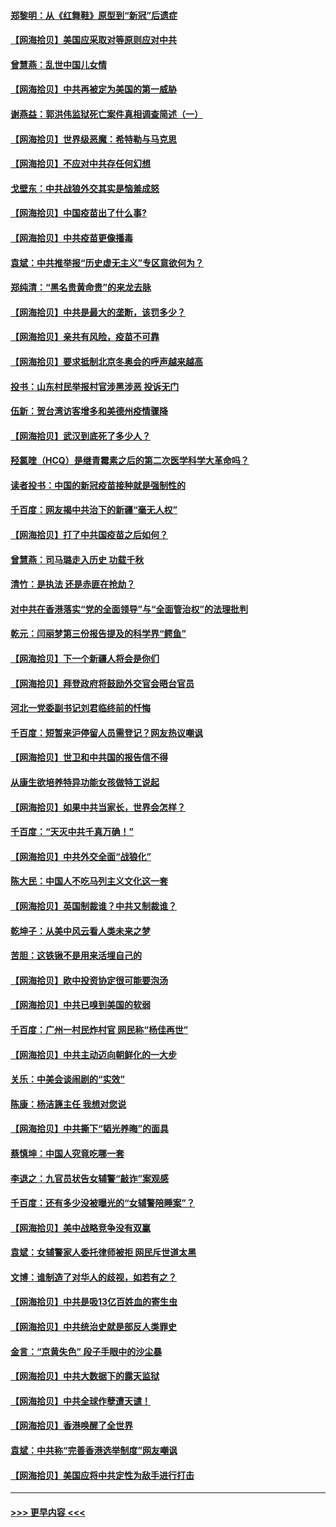 #### [郑黎明：从《红舞鞋》原型到“新冠”后遗症](../pages/nsc993/n12890469.md?t=04200852) 
#### [【网海拾贝】美国应采取对等原则应对中共](../pages/nsc993/n12889176.md?t=04200852) 
#### [曾慧燕：乱世中国儿女情](../pages/nsc993/n12887931.md?t=04200852) 
#### [【网海拾贝】中共再被定为美国的第一威胁](../pages/nsc993/n12887580.md?t=04200852) 
#### [谢燕益：郭洪伟监狱死亡案件真相调查简述（一）](../pages/nsc993/n12885648.md?t=04200852) 
#### [【网海拾贝】世界级恶魔：希特勒与马克思](../pages/nsc993/n12884062.md?t=04200852) 
#### [【网海拾贝】不应对中共存任何幻想](../pages/nsc993/n12881460.md?t=04200852) 
#### [戈壁东：中共战狼外交其实是恼羞成怒](../pages/nsc993/n12880392.md?t=04200852) 
#### [【网海拾贝】中国疫苗出了什么事?](../pages/nsc993/n12879124.md?t=04200852) 
#### [【网海拾贝】中共疫苗更像播毒](../pages/nsc993/n12876631.md?t=04200852) 
#### [袁斌：中共推举报“历史虚无主义”专区意欲何为？](../pages/nsc993/n12876530.md?t=04200852) 
#### [郑纯清：“黑名贵黄命贵”的来龙去脉](../pages/nsc993/n12875589.md?t=04200852) 
#### [【网海拾贝】中共是最大的垄断，该罚多少？](../pages/nsc993/n12874006.md?t=04200852) 
#### [【网海拾贝】亲共有风险，疫苗不可靠](../pages/nsc993/n12872224.md?t=04200852) 
#### [【网海拾贝】要求抵制北京冬奥会的呼声越来越高](../pages/nsc993/n12868962.md?t=04200852) 
#### [投书：山东村民举报村官涉黑涉恶 投诉无门](../pages/nsc993/n12869726.md?t=04200852) 
#### [伍新：贺台湾访客增多和美德州疫情骤降](../pages/nsc993/n12865651.md?t=04200852) 
#### [【网海拾贝】武汉到底死了多少人？](../pages/nsc993/n12863707.md?t=04200852) 
#### [羟氯喹（HCQ）是继青霉素之后的第二次医学科学大革命吗？](../pages/nsc993/n12638564.md?t=04200852) 
#### [读者投书：中国的新冠疫苗接种就是强制性的](../pages/nsc993/n12859932.md?t=04200852) 
#### [千百度：网友揭中共治下的新疆“毫无人权”](../pages/nsc993/n12858385.md?t=04200852) 
#### [【网海拾贝】打了中共国疫苗之后如何？](../pages/nsc993/n12857866.md?t=04200852) 
#### [曾慧燕：司马璐走入历史 功载千秋](../pages/nsc993/n12856996.md?t=04200852) 
#### [清竹：是执法 还是赤匪在抢劫？](../pages/nsc993/n12856952.md?t=04200852) 
#### [对中共在香港落实“党的全面领导”与“全面管治权”的法理批判](../pages/nsc993/n12856929.md?t=04200852) 
#### [乾元：闫丽梦第三份报告提及的科学界“鳄鱼”](../pages/nsc993/n12855985.md?t=04200852) 
#### [【网海拾贝】下一个新疆人将会是你们](../pages/nsc993/n12855864.md?t=04200852) 
#### [【网海拾贝】拜登政府将鼓励外交官会晤台官员](../pages/nsc993/n12853615.md?t=04200852) 
#### [河北一党委副书记刘君临终前的忏悔](../pages/nsc993/n12849420.md?t=04200852) 
#### [千百度：短暂来沪停留人员需登记？网友热议嘲讽](../pages/nsc993/n12853497.md?t=04200852) 
#### [【网海拾贝】世卫和中共国的报告信不得](../pages/nsc993/n12850902.md?t=04200852) 
#### [从康生欲培养特异功能女孩做特工说起](../pages/nsc993/n12849289.md?t=04200852) 
#### [【网海拾贝】如果中共当家长，世界会怎样？](../pages/nsc993/n12848436.md?t=04200852) 
#### [千百度：“天灭中共千真万确！”](../pages/nsc993/n12845659.md?t=04200852) 
#### [【网海拾贝】中共外交全面“战狼化”](../pages/nsc993/n12845607.md?t=04200852) 
#### [陈大民：中国人不吃马列主义文化这一套](../pages/nsc993/n12842496.md?t=04200852) 
#### [【网海拾贝】英国制裁谁？中共又制裁谁？](../pages/nsc993/n12840909.md?t=04200852) 
#### [乾坤子：从美中风云看人类未来之梦](../pages/nsc993/n12840590.md?t=04200852) 
#### [苦胆：这铁锹不是用来活埋自己的](../pages/nsc993/n12839512.md?t=04200852) 
#### [【网海拾贝】欧中投资协定很可能要泡汤](../pages/nsc993/n12835122.md?t=04200852) 
#### [【网海拾贝】中共已嗅到美国的软弱](../pages/nsc993/n12832411.md?t=04200852) 
#### [千百度：广州一村民炸村官 网民称“杨佳再世”](../pages/nsc993/n12832380.md?t=04200852) 
#### [【网海拾贝】中共主动迈向朝鲜化的一大步](../pages/nsc993/n12829887.md?t=04200852) 
#### [关乐：中美会谈闹剧的“实效”](../pages/nsc993/n12826698.md?t=04200852) 
#### [陈康：杨洁篪主任  我想对您说](../pages/nsc993/n12826609.md?t=04200852) 
#### [【网海拾贝】中共撕下“韬光养晦”的面具](../pages/nsc993/n12826459.md?t=04200852) 
#### [蔡慎坤：中国人究竟吃哪一套](../pages/nsc993/n12826010.md?t=04200852) 
#### [李退之：九官员状告女辅警“敲诈”案观感](../pages/nsc993/n12823984.md?t=04200852) 
#### [千百度：还有多少没被曝光的“女辅警陪睡案”？](../pages/nsc993/n12822136.md?t=04200852) 
#### [【网海拾贝】美中战略竞争没有双赢](../pages/nsc993/n12822105.md?t=04200852) 
#### [袁斌：女辅警家人委托律师被拒 网民斥世道太黑](../pages/nsc993/n12822004.md?t=04200852) 
#### [文博：谁制造了对华人的歧视，如若有之？](../pages/nsc993/n12821635.md?t=04200852) 
#### [【网海拾贝】中共是吸13亿百姓血的寄生虫](../pages/nsc993/n12819191.md?t=04200852) 
#### [【网海拾贝】中共统治史就是部反人类罪史](../pages/nsc993/n12816738.md?t=04200852) 
#### [金言：“京黄失色” 段子手眼中的沙尘暴](../pages/nsc993/n12815700.md?t=04200852) 
#### [【网海拾贝】中共大数据下的露天监狱](../pages/nsc993/n12811075.md?t=04200852) 
#### [【网海拾贝】中共全球作孽遭天谴！](../pages/nsc993/n12810258.md?t=04200852) 
#### [【网海拾贝】香港唤醒了全世界](../pages/nsc993/n12809100.md?t=04200852) 
#### [袁斌：中共称“完善香港选举制度”网友嘲讽](../pages/nsc993/n12808994.md?t=04200852) 
#### [【网海拾贝】美国应将中共定性为敌手进行打击](../pages/nsc993/n12806870.md?t=04200852) 

----
#### [ >>> 更早内容 <<< ](../indexes/nsc993-earlier.md)
